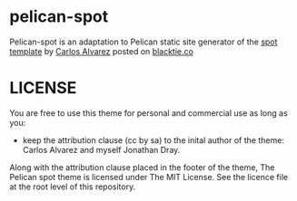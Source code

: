 pelican-spot
============

Pelican-spot is an adaptation to Pelican static site generator of the [spot template](http://www.blacktie.co/2013/10/spot-freelance-agency-theme/) by [Carlos Alvarez](http://alvarez.is/) posted on [blacktie.co](http://www.blacktie.co/)


LICENSE
=======

You are free to use this theme for personal and commercial use as long as you:
 * keep the attribution clause (cc by sa) to the inital author of the theme: Carlos Alvarez and myself Jonathan Dray.


Along with the attribution clause placed in the footer of the theme, The Pelican spot theme is licensed under The MIT License.
See the licence file at the root level of this repository.
